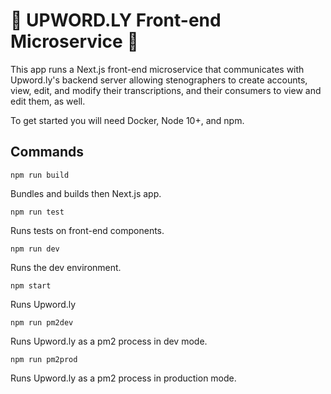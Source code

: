 # 🚀 UPWORD.LY Front-end Microservice 🚀

This app runs a Next.js front-end microservice that communicates with Upword.ly's backend server allowing stenographers to create accounts, view, edit, and modify their transcriptions, and their consumers to view and edit them, as well.

To get started you will need Docker, Node 10+, and npm.

## Commands

```
npm run build
```

Bundles and builds then Next.js app.

```
npm run test
```

Runs tests on front-end components.

```
npm run dev
```
Runs the dev environment.

```
npm start
```

Runs Upword.ly

```
npm run pm2dev
```

Runs Upword.ly as a pm2 process in dev mode.

```
npm run pm2prod
```

Runs Upword.ly as a pm2 process in production mode.


